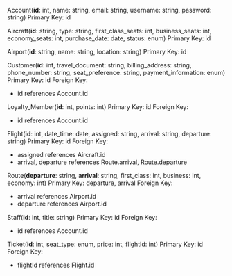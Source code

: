 Account(**id**: int, name: string, email: string, username: string, password: string)
Primary Key: id


Aircraft(**id**: string, type: string, first_class_seats: int, business_seats: int, economy_seats: int, purchase_date: date, status: enum)
Primary Key: id


Airport(**id**: string, name: string, location: string)
Primary Key: id


Customer(**id**: int, travel_document: string, billing_address: string, phone_number: string, seat_preference: string, payment_information: enum)
Primary Key: id
Foreign Key:
- id references Account.id


Loyalty_Member(**id**: int, points: int)
Primary Key: id
Foreign Key:
- id references Account.id


Flight(**id**: int, date_time: date, assigned: string, arrival: string, departure: string)
Primary Key: id
Foreign Key:
- assigned references Aircraft.id
- arrival, departure references Route.arrival, Route.departure


Route(**departure**: string, **arrival**: string, first_class: int, business: int, economy: int)
Primary Key: departure, arrival
Foreign Key:
- arrival references Airport.id
- departure references Airport.id


Staff(**id**: int, title: string)
Primary Key: id
Foreign Key:
- id references Account.id


Ticket(**id**: int, seat_type: enum, price: int, flightId: int)
Primary Key: id
Foreign Key:
- flightId references Flight.id
